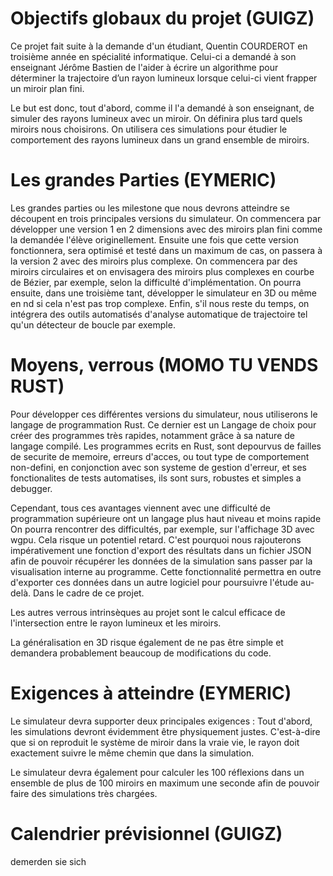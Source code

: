 # Objectifs globaux du projet (GUIGZ)

Ce projet fait suite à la demande d'un étudiant, Quentin COURDEROT en troisième année en spécialité informatique.
Celui-ci a demandé à son enseignant Jérôme Bastien de l'aider à écrire un algorithme pour déterminer la trajectoire d’un rayon lumineux lorsque celui-ci vient frapper un miroir plan fini.

Le but est donc, tout d'abord, comme il l'a demandé à son enseignant, de simuler des rayons lumineux avec un miroir. On définira plus tard quels miroirs nous choisirons.
On utilisera ces simulations pour étudier le comportement des rayons lumineux dans un grand ensemble de miroirs.

# Les grandes Parties (EYMERIC)

Les grandes parties ou les milestone que nous devrons atteindre se découpent en trois principales versions du simulateur.
On commencera par développer une version 1 en 2 dimensions avec des miroirs plan fini comme la demandée l'élève originellement.
Ensuite une fois que cette version fonctionnera, sera optimisé et testé dans un maximum de cas, on passera à la version 2 avec des miroirs plus complexe.
On commencera par des miroirs circulaires et on envisagera des miroirs plus complexes en courbe de Bézier, par exemple, selon la difficulté d'implémentation.
On pourra ensuite, dans une troisième tant, développer le simulateur en 3D ou même en nd si cela n'est pas trop complexe.
Enfin, s'il nous reste du temps, on intégrera des outils automatisés d'analyse automatique de trajectoire tel qu'un détecteur de boucle par exemple.


# Moyens, verrous (MOMO TU VENDS RUST)

Pour développer ces différentes versions du simulateur, nous utiliserons le langage de programmation Rust.
Ce dernier est un
Langage de choix pour créer des programmes très rapides, notamment grâce à sa nature de langage compilé.
Les programmes ecrits en Rust, sont depourvus de failles de securite de memoire, erreurs d'acces, ou tout type de comportement non-defini, en conjonction avec son systeme de gestion d'erreur, et ses fonctionalites de tests automatises, ils sont surs, robustes et simples a debugger. 

Cependant, tous ces avantages viennent avec une difficulté de programmation supérieure ont un langage plus haut niveau et moins rapide
On pourra rencontrer des difficultés, par exemple, sur l'affichage 3D avec wgpu.
Cela risque un potentiel retard. C'est pourquoi nous rajouterons impérativement une fonction d'export des résultats dans
un fichier JSON afin de pouvoir récupérer les données de la simulation sans passer par la visualisation interne au
programme.
Cette fonctionnalité permettra en outre d'exporter ces données dans un autre logiciel pour poursuivre l'étude au-delà.
Dans le cadre de ce projet.

Les autres verrous intrinsèques au projet sont le calcul efficace de l'intersection entre le rayon lumineux et les miroirs.

La généralisation en 3D risque également de ne pas être simple et demandera probablement beaucoup de modifications du code.

# Exigences à atteindre (EYMERIC)

Le simulateur devra supporter deux principales exigences : 
Tout d'abord, les simulations devront évidemment être physiquement justes.
C'est-à-dire que si on reproduit le système de miroir dans la vraie vie, le rayon doit exactement suivre le même chemin que dans la simulation.

Le simulateur devra également pour calculer les 100 réflexions dans un ensemble de plus de 100 miroirs en maximum une seconde afin de pouvoir faire des simulations très chargées.

# Calendrier prévisionnel (GUIGZ)

demerden sie sich